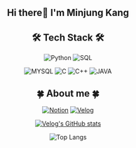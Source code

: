 <div align=center>

## Hi there👋 I'm Minjung Kang 

	
## 🛠 Tech Stack 🛠

![Python](http://img.shields.io/badge/-Python-3776ab?style=flat-square&logo=Python&logoColor=white)
![SQL](http://img.shields.io/badge/-SQL-00599c?style=flat-square&logo=SQL%2B%2B&logoColor=white)
<br>

![MYSQL](https://img.shields.io/badge/mysql-4479A1?style=flat-square&logo=mysql&logoColor=white)
![C](http://img.shields.io/badge/-C-A8B9CC?style=flat-square&logo=C&logoColor=white)
![C++](http://img.shields.io/badge/-C++-00599c?style=flat-square&logo=C%2B%2B&logoColor=white)
![JAVA](https://img.shields.io/badge/java-007396?style=flat-square&logo=java&logoColor=white)

## 🍀 About me 🍀
[![Notion](https://img.shields.io/badge/Notion-000000?style=flat&logo=Notion&logoColor=white)](https://www.notion.so/2db434c150874570a87222e2e59ac2a5)
[![Velog](https://img.shields.io/badge/Velog-20C997?style=flat&logo=Velog&logoColor=white)](https://velog.io/@minjung00)	
	
[![Velog's GitHub stats](https://velog-readme-stats.vercel.app/api?name=minjung00)](https://velog.io/@minjung00)	

![Top Langs](https://github-readme-stats.vercel.app/api/top-langs/?username=minjung00&layout=compact&theme=dark)
</div>




<!--

Here are some ideas to get you started:

- 🔭 I’m currently working on ...
- 🌱 I’m currently learning ...
- 👯 I’m looking to collaborate on ...
- 🤔 I’m looking for help with ...
- 💬 Ask me about ...
- 📫 How to reach me: ...
- 😄 Pronouns: ...
- ⚡ Fun fact: ...
-->


<!---
minjung00/minjung00 is a ✨ special ✨ repository because its `README.md` (this file) appears on your GitHub profile.
You can click the Preview link to take a look at your changes.
--->
